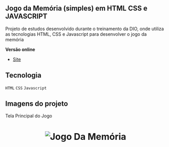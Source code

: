 ## Jogo da Memória (simples) em HTML CSS e JAVASCRIPT

Projeto de estudos desenvolvido durante o treinamento da DIO, onde utiliza as tecnologias HTML, CSS e Javascript para desenvolver o jogo da memória


**Versão online**
* [Site](http://www.carlosjunior.com.br/projects/jogodamemoria)

 
## Tecnologia

  `HTML` `CSS` `Javascript`


## Imagens do projeto

Tela Principal do Jogo

<h1 align="center">
    <img alt="Jogo Da Memória" title="#jogoMemoria" src="https://github.com/carlosjunior1983/jogo-memoria-js/blob/master/img/site.PNG"  /><br>
</h1>
